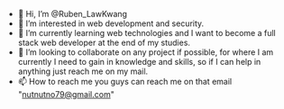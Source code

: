 - 👋 Hi, I’m @Ruben_LawKwang
- 👀 I’m interested in web development and security.
- 🌱 I’m currently learning web technologies and I want to become a full stack web developer at the end of my studies.
- 💞️ I’m looking to collaborate on any project if possible, for where I am currently I need to gain in knowledge and skills, so if I can help in anything just reach me on my mail.
- 📫 How to reach me you guys can reach me on that email  "nutnutno79@gmail.com"

<!---
preciouspotato/preciouspotato is a ✨ special ✨ repository because its `README.md` (this file) appears on your GitHub profile.
You can click the Preview link to take a look at your changes.
--->
